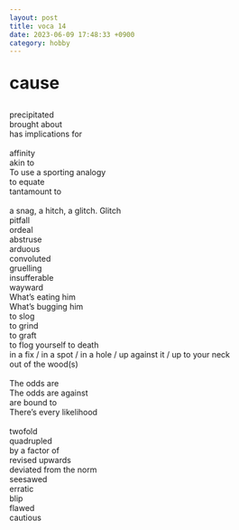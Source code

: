 ```yaml
---
layout: post
title: voca 14
date: 2023-06-09 17:48:33 +0900
category: hobby
---
```

<p style="font-size:30px;"><b> cause </b></p>
precipitated
<br/>
brought about
<br/>
has implications for

<br/>
<br/>
affinity
<br/>
akin to
<br/>
To use a sporting analogy
<br/>
to equate 
<br/>
tantamount to

<br/>
<br/>
a snag, a hitch, a glitch. Glitch
<br/>
pitfall
<br/>
ordeal
<br/>
abstruse
<br/>
arduous
<br/>
convoluted
<br/>
gruelling
<br/>
insufferable
<br/>
wayward
<br/>
What’s eating him
<br/>
What’s bugging him
<br/>
to slog
<br/>
to grind
<br/>
to graft
<br/>
to flog yourself to death
<br/>
in a fix / in a spot / in a hole / up against it / up to your neck
<br/>
out of the wood(s)
<br/>
<br/>
The odds are
<br/>
The odds are against
<br/>
are bound to
<br/>
There’s every likelihood
<br/>
<br/>
twofold
<br/>
quadrupled
<br/>
by a factor of
<br/>
revised upwards
<br/>
deviated from the norm
<br/>
seesawed
<br/>
erratic
<br/>
blip
<br/>
flawed
<br/>
cautious